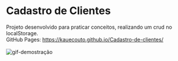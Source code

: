# Cadastro de Clientes
 Projeto desenvolvido para praticar conceitos, realizando um crud no localStorage.
<br>
GitHub Pages: https://kauecouto.github.io/Cadastro-de-clientes/
<br>
<br>
<img src="assets/imagens/preview-projeto.gif" alt="gif-demostração">
